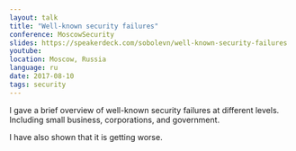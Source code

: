 ```yaml
---
layout: talk
title: "Well-known security failures"
conference: MoscowSecurity
slides: https://speakerdeck.com/sobolevn/well-known-security-failures
youtube:
location: Moscow, Russia
language: ru
date: 2017-08-10
tags: security
---
```


I gave a brief overview of well-known security failures at different levels.
Including small business, corporations, and government.

I have also shown that it is getting worse.
